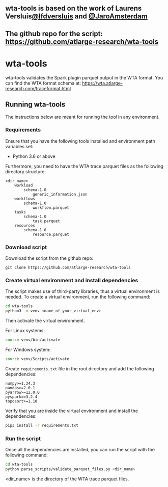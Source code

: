 ## wta-tools is based on the work of Laurens Versluis[@lfdversluis](https://github.com/lfdversluis) and [@JaroAmsterdam](https://github.com/JaroAmsterdam)
## The github repo for the script: https://github.com/atlarge-research/wta-tools

# wta-tools
wta-tools validates the Spark plugin parquet output in the WTA format. You can find the WTA format schema at: https://wta.atlarge-research.com/traceformat.html

## Running wta-tools
The instructions below are meant for running the tool in any environment.

### Requirements
Ensure that you have the following tools installed and environment path variables set:
- Python 3.6 or above

Furthermore, you need to have the WTA trace parquet files as the following directory structure:

```
<dir_name>
    workload
        schema-1.0
            generic_information.json
    workflows
        schema-1.0
            workflow.parquet
    tasks
        schema-1.0
            task.parquet
    resources
        schema-1.0
            resource.parquet    
```
### Download script
Download the script from the github repo:
```
git clone https://github.com/atlarge-research/wta-tools
```

### Create virtual environment and install dependencies
The script makes use of third-party libraries, thus a virtual environment is needed. To create a virtual environment, run the following command:

```bash
cd wta-tools
python3 -m venv <name_of_your_virtual_env>
```

Then activate the virtual environment.

For Linux systems:
```bash
source venv/bin/activate
```

For Windows system:
```bash
source venv/Scripts/activate
```

Create `requirements.txt` file in the root directory and add the following dependencies:
```
numpy>=1.24.3
pandas>=2.0.1
pyarrow>=12.0.0
pyspark==3.2.4
toposort>=1.10
```

Verify that you are inside the virtual environment and install the dependencies:

```bash
pip3 install -r requirements.txt
```

### Run the script
Once all the dependencies are installed, you can run the script with the following command:

```bash
cd wta-tools
python parse_scripts/validate_parquet_files.py <dir_name>
```

<dir_name> is the directory of the WTA trace parquet files.
